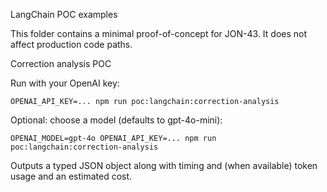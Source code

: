 LangChain POC examples

This folder contains a minimal proof-of-concept for JON-43. It does not affect production code paths.

Correction analysis POC

Run with your OpenAI key:

    OPENAI_API_KEY=... npm run poc:langchain:correction-analysis

Optional: choose a model (defaults to gpt-4o-mini):

    OPENAI_MODEL=gpt-4o OPENAI_API_KEY=... npm run poc:langchain:correction-analysis

Outputs a typed JSON object along with timing and (when available) token usage and an estimated cost.
